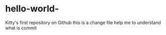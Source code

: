 # hello-world-
Kitty's first repository on Github
this is a change file help me to understand what is commit
